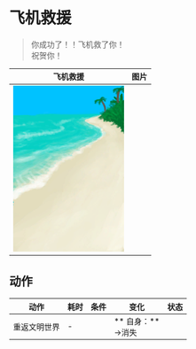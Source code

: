 # 飞机救援  
> 你成功了！！飞机救了你！<br>祝贺你！  
  
  飞机救援  |   图片   
 ----  |  ----:   
   |  <img decoding="async" src="Sprite/Beach.png" href="a.md" style="max-width:300px;max-height:300px;">   
  
## 动作  
动作  |  耗时  |  条件  |  变化  |  状态  
----  |  ----  |  ----  |  ----  |  ----  
重返文明世界<br>  |  -  |    |  ** 自身：**<br>→消失  |    


<script>document.title="飞机救援 - 卡牌生存百科 Card Survival Wiki";</script>